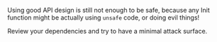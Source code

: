 Using good API design is still not enough to be safe, because any Init function might be actually using `unsafe` code, or doing evil things!

Review your dependencies and try to have a minimal attack surface.
